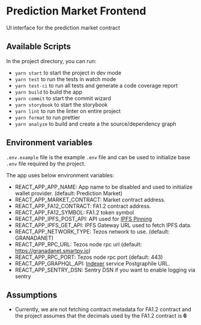 # Prediction Market Frontend

UI interface for the prediction market contract

## Available Scripts

In the project directory, you can run:

- `yarn start` to start the project in dev mode
- `yarn test` to run the tests in watch mode
- `yarn test-ci` to run all tests and generate a code coverage report
- `yarn build` to build the app
- `yarn commit` to start the commit wizard
- `yarn storybook` to start the storybook
- `yarn lint` to run the linter on entire project
- `yarn format` to run prettier
- `yarn analyze` to build and create a the source/dependency graph

## Environment variables

`.env.example` file is the example `.env` file and can be used to initialize base `.env` file required by the project.

The app uses below environment variables:

- REACT_APP_APP_NAME: App name to be disabled and used to initialize wallet provider. (default: Prediction Market)
- REACT_APP_MARKET_CONTRACT: Market contract address.
- REACT_APP_FA12_CONTRACT: FA1.2 contract address.
- REACT_APP_FA12_SYMBOL: FA1.2 token symbol
- REACT_APP_IPFS_POST_API: API used for [IPFS Pinning](https://github.com/tzConnectBerlin/ipfs-pinning-service)
- REACT_APP_IPFS_GET_API: IPFS Gateway URL used to fetch IPFS data.
- REACT_APP_NETWORK_TYPE: Tezos network to use. (default: GRANADANET)
- REACT_APP_RPC_URL: Tezos node rpc url (default: https://granadanet.smartpy.io)
- REACT_APP_RPC_PORT: Tezos node rpc port (default: 443)
- REACT_APP_GRAPHQL_API: [Indexer](https://github.com/tzConnectBerlin/storage-sql) service Postgraphile URL.
- REACT_APP_SENTRY_DSN: Sentry DSN if you want to enable logging via sentry

## Assumptions

- Currently, we are not fetching contract metadata for FA1.2 contract and the project assumes that the decimals used by the FA1.2 contract is **6**
